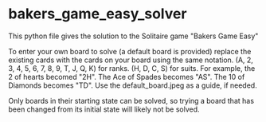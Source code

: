 # bakers_game_easy_solver
This python file gives the solution to the Solitaire game "Bakers Game Easy"

To enter your own board to solve (a default board is provided)
replace the existing cards with the cards on your board using the same notation.
(A, 2, 3, 4, 5, 6, 7, 8, 9, T, J, Q, K) for ranks.
(H, D, C, S) for suits.
For example, the 2 of hearts becomed "2H".
The Ace of Spades becomes "AS".
The 10 of Diamonds becomes "TD".
Use the default_board.jpeg as a guide, if needed.

Only boards in their starting state can be solved, so trying a board that has been changed from its initial state will likely not be solved.
